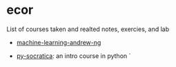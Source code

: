 # ecor
List of courses taken and realted notes, exercies, and lab

- [machine-learning-andrew-ng](https://github.com/klotfi/ecor/tree/master/machine-learning-andrew-ng)

- [py-socratica](https://github.com/klotfi/ecor/tree/master/py-socratica): an intro course in python
  `
